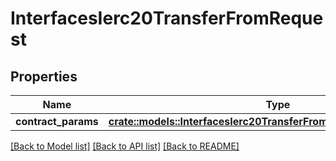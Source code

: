 # InterfacesIerc20TransferFromRequest

## Properties

Name | Type | Description | Notes
------------ | ------------- | ------------- | -------------
**contract_params** | [**crate::models::InterfacesIerc20TransferFromRequestContractParams**](interfaces_IERC20_transferFrom_request_contractParams.md) |  | 

[[Back to Model list]](../README.md#documentation-for-models) [[Back to API list]](../README.md#documentation-for-api-endpoints) [[Back to README]](../README.md)


